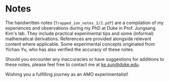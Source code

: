 # Notes
The handwritten notes (`Trapped_ion_notes_1/2.pdf`) are a compilation of my experiences and observations during my PhD at Duke in Prof. Jungsang Kim's lab. They include practical experimental tips and some (informal) mathematical derivations. References are provided alongside relevant content where applicable. Some experimental concepts originated from Yichao Yu, who has also verified the accuracy of these notes.

Should you encounter any inaccuracies or have suggestions for additions to these notes, please feel free to contact me at ke.sun@duke.edu.

Wishing you a fulfilling journey as an AMO experimentalist!
